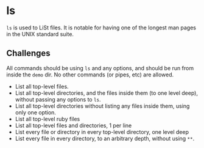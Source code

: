 # ls

`ls` is used to LiSt files. It is notable for having one of the longest man
pages in the UNIX standard suite.

## Challenges

All commands should be using `ls` and any options, and should be run from inside
the `demo` dir. No other commands (or pipes, etc) are allowed.

* List all top-level files.
* List all top-level directories, and the files inside them (to one level deep),
  without passing any options to `ls`.
* List all top-level directories without listing any files inside them, using
  only one option.
* List all top-level ruby files
* List all top-level files and directories, 1 per line
* List every file or directory in every top-level directory, one level deep
* List every file in every directory, to an arbitrary depth, without using `**`.
